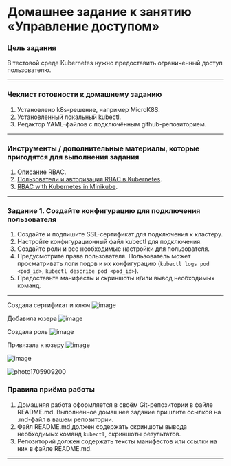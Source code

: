 # Домашнее задание к занятию «Управление доступом»

### Цель задания

В тестовой среде Kubernetes нужно предоставить ограниченный доступ пользователю.

------

### Чеклист готовности к домашнему заданию

1. Установлено k8s-решение, например MicroK8S.
2. Установленный локальный kubectl.
3. Редактор YAML-файлов с подключённым github-репозиторием.

------

### Инструменты / дополнительные материалы, которые пригодятся для выполнения задания

1. [Описание](https://kubernetes.io/docs/reference/access-authn-authz/rbac/) RBAC.
2. [Пользователи и авторизация RBAC в Kubernetes](https://habr.com/ru/company/flant/blog/470503/).
3. [RBAC with Kubernetes in Minikube](https://medium.com/@HoussemDellai/rbac-with-kubernetes-in-minikube-4deed658ea7b).

------

### Задание 1. Создайте конфигурацию для подключения пользователя

1. Создайте и подпишите SSL-сертификат для подключения к кластеру.
2. Настройте конфигурационный файл kubectl для подключения.
3. Создайте роли и все необходимые настройки для пользователя.
4. Предусмотрите права пользователя. Пользователь может просматривать логи подов и их конфигурацию (`kubectl logs pod <pod_id>`, `kubectl describe pod <pod_id>`).
5. Предоставьте манифесты и скриншоты и/или вывод необходимых команд.

------
Создала сертификат и ключ
![image](https://github.com/Tichenko/kuber-homeworks/assets/116817153/74071936-aee5-4683-96b3-48f1804536a9)




Добавила юзера
![image](https://github.com/Tichenko/kuber-homeworks/assets/116817153/71bc714c-ddcb-4cfc-9678-a078b3f75dd4)




Создала роль
![image](https://github.com/Tichenko/kuber-homeworks/assets/116817153/6440f464-ac69-4d6f-b68b-8fca263e1cf4)

Привязала к юзеру
![image](https://github.com/Tichenko/kuber-homeworks/assets/116817153/5d824b9d-3612-4ff2-b232-d31ce4228d73)

![image](https://github.com/Tichenko/kuber-homeworks/assets/116817153/c7b03bf0-2f38-4409-a4ea-5a86f7dc8dab)


![photo1705909200](https://github.com/Tichenko/kuber-homeworks/assets/116817153/8cc64a69-b310-407b-932a-e71a6eafa098)


### Правила приёма работы

1. Домашняя работа оформляется в своём Git-репозитории в файле README.md. Выполненное домашнее задание пришлите ссылкой на .md-файл в вашем репозитории.
2. Файл README.md должен содержать скриншоты вывода необходимых команд `kubectl`, скриншоты результатов.
3. Репозиторий должен содержать тексты манифестов или ссылки на них в файле README.md.

------

